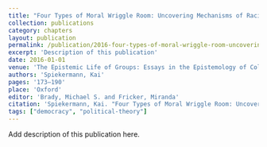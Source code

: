 ```yaml
---
title: "Four Types of Moral Wriggle Room: Uncovering Mechanisms of Racial Discrimination"
collection: publications
category: chapters
layout: publication
permalink: /publication/2016-four-types-of-moral-wriggle-room-uncovering-mechan
excerpt: 'Description of this publication'
date: 2016-01-01
venue: 'The Epistemic Life of Groups: Essays in the Epistemology of Collectives'
authors: 'Spiekermann, Kai'
pages: '173–190'
place: 'Oxford'
editor: 'Brady, Michael S. and Fricker, Miranda'
citation: 'Spiekermann, Kai. "Four Types of Moral Wriggle Room: Uncovering Mechanisms of Racial Discrimination." <em>The Epistemic Life of Groups: Essays in the Epistemology of Collectives</em>  (2016): 173–190.'
tags: ["democracy", "political-theory"]
---
```


Add description of this publication here.